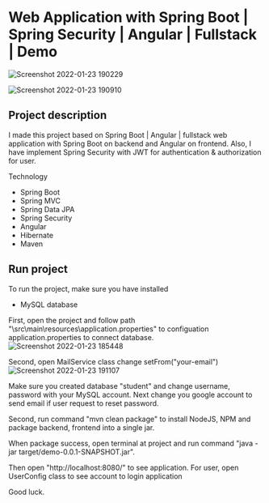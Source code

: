 #  Web Application with Spring Boot | Spring Security | Angular | Fullstack | Demo 

![Screenshot 2022-01-23 190229](https://user-images.githubusercontent.com/86077654/150677514-4b58f010-19dd-4ead-868f-5536304b91e1.png)

![Screenshot 2022-01-23 190910](https://user-images.githubusercontent.com/86077654/150677672-06f00ceb-b6eb-4017-bc1c-275cd64cd20c.png)

## Project description
I made this project based on Spring Boot | Angular | fullstack  web application with Spring Boot on backend and Angular on frontend. Also, I have implement Spring Security with JWT for authentication & authorization for user.

Technology
- Spring Boot
- Spring MVC
- Spring Data JPA
- Spring Security
- Angular
- Hibernate
- Maven
## Run project
To run the project, make sure you have installed
- MySQL database

First, open the project and follow path "\src\main\resources\application.properties" to configuation application.properties to connect database.
![Screenshot 2022-01-23 185448](https://user-images.githubusercontent.com/86077654/150677128-4d0ab4f2-22d4-4304-9ba4-22bc3c4a72dc.png)

Second, open MailService class change setFrom("your-email")
![Screenshot 2022-01-23 191107](https://user-images.githubusercontent.com/86077654/150677727-e060deff-6de0-498a-a468-5546e512da68.png)

Make sure you created database "student" and change username, password with your MySQL account. Next change you google account to send email if user request to reset password.

Second, run command "mvn clean package" to install NodeJS, NPM and package backend, frontend into a single jar.

When package success, open terminal at project and run command "java -jar target/demo-0.0.1-SNAPSHOT.jar".

Then open "http://localhost:8080/" to see application. For user, open UserConfig class to see account to login application

Good luck.





